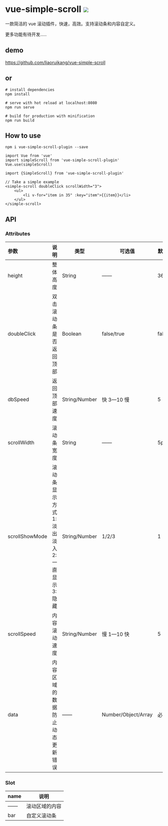 # vue-simple-scroll ![](https://img.shields.io/badge/version-1.0.5-blue.svg)

一款简洁的 vue 滚动插件，快速，高效。支持滚动条和内容自定义。

更多功能有待开发.....

## demo

https://github.com/liaoruikang/vue-simple-scroll

## or

```
# install dependencies
npm install

# serve with hot reload at localhost:8080
npm run serve

# build for production with minification
npm run build
```

## How to use

```
npm i vue-simple-scroll-plugin --save
```

```
import Vue from 'vue'
import simpleScroll from 'vue-simple-scroll-plugin'
Vue.use(simpleScroll)
```

```
import {SimpleScroll} from 'vue-simple-scroll-plugin'
```

```
// Take a simple example
<simple-scroll doubleClick scrollWidth="3">
	<ul>
		<li v-for="item in 35" :key="item">{{item}}</li>
	</ul>
</simple-scroll>
```

## **API**

### Attributes

| 参数           | 说明                                        | 类型          | 可选值              | 默认值 |
| :------------- | ------------------------------------------- | ------------- | ------------------- | ------ |
| height         | 整体高度                                    | String        | ——                  | 360px  |
| doubleClick    | 双击滚动条是否返回顶部                      | Boolean       | false/true          | false  |
| dbSpeed        | 返回顶部速度                                | String/Number | 快 3—10 慢          | 5      |
| scrollWidth    | 滚动条宽度                                  | String        | ——                  | 5px    |
| scrollShowMode | 滚动条显示方式 1:淡出淡入 2:一直显示 3:隐藏 | String/Number | 1/2/3               | 1      |
| scrollSpeed    | 内容滚动速度                                | String/Number | 慢 1—10 快          | 5      |
| data           | 内容区域的数据 防止动态更新错误             | ——            | Number/Object/Array | 必填项 |

### Slot

| name | 说明           |
| ---- | -------------- |
| ——   | 滚动区域的内容 |
| bar  | 自定义滚动条   |
